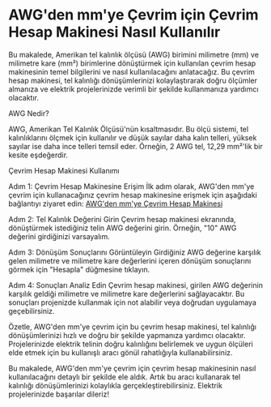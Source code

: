 AWG'den mm'ye Çevrim için Çevrim Hesap Makinesi Nasıl Kullanılır
================================================================

Bu makalede, Amerikan tel kalınlık ölçüsü (AWG) birimini milimetre (mm) ve milimetre kare (mm²) birimlerine dönüştürmek için kullanılan çevrim hesap makinesinin temel bilgilerini ve nasıl kullanılacağını anlatacağız. Bu çevrim hesap makinesi, tel kalınlığı dönüşümlerinizi kolaylaştırarak doğru ölçümler almanıza ve elektrik projelerinizde verimli bir şekilde kullanmanıza yardımcı olacaktır.

AWG Nedir?

AWG, Amerikan Tel Kalınlık Ölçüsü'nün kısaltmasıdır. Bu ölçü sistemi, tel kalınlıklarını ölçmek için kullanılır ve düşük sayılar daha kalın telleri, yüksek sayılar ise daha ince telleri temsil eder. Örneğin, 2 AWG tel, 12,29 mm²'lik bir kesite eşdeğerdir.

Çevrim Hesap Makinesi Kullanımı

Adım 1: Çevrim Hesap Makinesine Erişim İlk adım olarak, AWG'den mm'ye çevrim için kullanacağınız çevrim hesap makinesine erişmek için aşağıdaki bağlantıyı ziyaret edin: [AWG'den mm'ye Çevrim Hesap Makinesi](https://www.onlinecalculatorsfree.com/tr/tools/awg-to-mm-calculator.html)

Adım 2: Tel Kalınlık Değerini Girin Çevrim hesap makinesi ekranında, dönüştürmek istediğiniz telin AWG değerini girin. Örneğin, "10" AWG değerini girdiğinizi varsayalım.

Adım 3: Dönüşüm Sonuçlarını Görüntüleyin Girdiğiniz AWG değerine karşılık gelen milimetre ve milimetre kare değerlerini içeren dönüşüm sonuçlarını görmek için "Hesapla" düğmesine tıklayın.

Adım 4: Sonuçları Analiz Edin Çevrim hesap makinesi, girilen AWG değerinin karşılık geldiği milimetre ve milimetre kare değerlerini sağlayacaktır. Bu sonuçları projenizde kullanmak için not alabilir veya doğrudan uygulamaya geçebilirsiniz.

Özetle, AWG'den mm'ye çevrim için bu çevrim hesap makinesi, tel kalınlığı dönüşümlerinizi hızlı ve doğru bir şekilde yapmanıza yardımcı olacaktır. Projelerinizde elektrik telinin doğru kalınlığını belirlemek ve uygun ölçüleri elde etmek için bu kullanışlı aracı gönül rahatlığıyla kullanabilirsiniz.

Bu makalede, AWG'den mm'ye çevrim için çevrim hesap makinesinin nasıl kullanılacağını detaylı bir şekilde ele aldık. Artık bu aracı kullanarak tel kalınlığı dönüşümlerinizi kolaylıkla gerçekleştirebilirsiniz. Elektrik projelerinizde başarılar dileriz!
